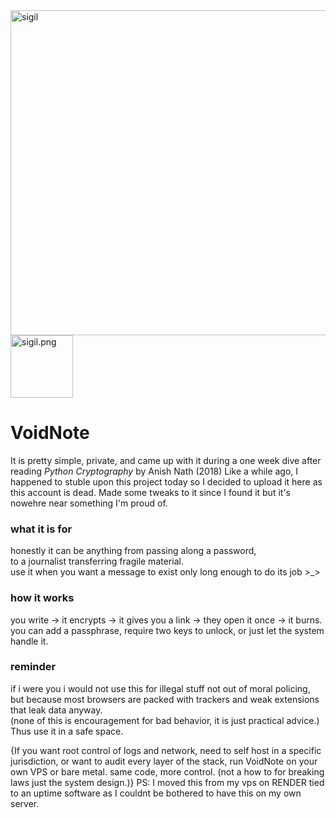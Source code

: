 <img width="520" height="520" alt="sigil" src="https://github.com/user-attachments/assets/462684c1-eb68-4ddd-b1b7-b46a003219cc" />
  <img src="static/logo.png" width="100" alt="sigil.png">


# VoidNote

It is pretty simple, private, and came up with it during a one week dive after reading *Python Cryptography* by Anish Nath (2018) Like a while ago, I happened to stuble upon this project today so I decided to upload it here as this account is dead. Made some tweaks to it since I found it but it's nowehre near something I'm proud of.

### what it is for
honestly it can be anything from passing along a password,  
to a journalist transferring fragile material.  
use it when you want a message to exist only long enough to do its job >_>

### how it works
you write → it encrypts → it gives you a link → they open it once → it burns.  
you can add a passphrase, require two keys to unlock, or just let the system handle it.

### reminder
if i were you i would not use this for illegal stuff not out of moral policing,  
but because most browsers are packed with trackers and weak extensions that leak data anyway.  
(none of this is encouragement for bad behavior, it is just practical advice.) Thus use it in a safe space.

{If you want root control of logs and network, need to self host in a specific jurisdiction, or want to audit every layer of the stack, run VoidNote on your own VPS or bare metal. same code, more control. (not a how to for breaking laws just the system design.)}
PS: I moved this from my vps on RENDER tied to an uptime software as I couldnt be bothered to have this on my own server. 
